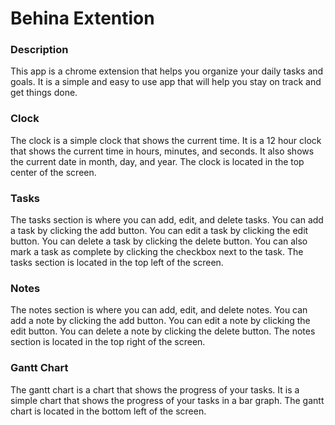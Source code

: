# Behina Extention

### Description
This app is a chrome extension that helps you organize your daily tasks and goals. It is a simple and easy to use app that will help you stay on track and get things done.

### Clock
The clock is a simple clock that shows the current time. It is a 12 hour clock that shows the current time in hours, minutes, and seconds. It also shows the current date in month, day, and year. The clock is located in the top center of the screen.

### Tasks
The tasks section is where you can add, edit, and delete tasks. You can add a task by clicking the add button. You can edit a task by clicking the edit button. You can delete a task by clicking the delete button. You can also mark a task as complete by clicking the checkbox next to the task. The tasks section is located in the top left of the screen.

### Notes
The notes section is where you can add, edit, and delete notes. You can add a note by clicking the add button. You can edit a note by clicking the edit button. You can delete a note by clicking the delete button. The notes section is located in the top right of the screen.

### Gantt Chart
The gantt chart is a chart that shows the progress of your tasks. It is a simple chart that shows the progress of your tasks in a bar graph. The gantt chart is located in the bottom left of the screen.
